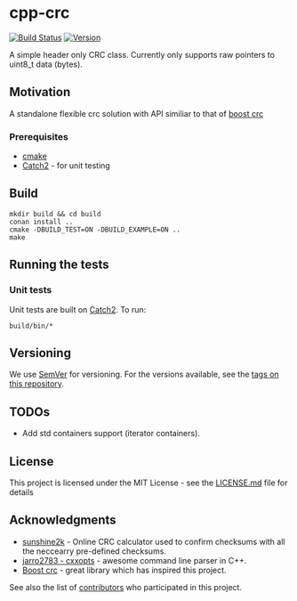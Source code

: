 # cpp-crc

[![Build Status](https://travis-ci.com/lokraszewski/cpp-crc.svg?branch=master)](https://travis-ci.com/lokraszewski/cpp-crc) [![Version](https://img.shields.io/badge/version-1.2.0-blue.svg)](https://github.com/lokraszewski/cpp-crc/tags)

A simple header only CRC class. Currently only supports raw pointers to uint8_t data (bytes).

## Motivation
A standalone flexible crc solution with API similiar to that of [boost crc](https://www.boost.org/doc/libs/1_64_0/libs/crc/)


### Prerequisites
* [cmake](https://cmake.org/)
* [Catch2](https://github.com/catchorg/Catch2) - for unit testing

## Build
```
mkdir build && cd build
conan install ..
cmake -DBUILD_TEST=ON -DBUILD_EXAMPLE=ON ..
make
```

## Running the tests

### Unit tests
Unit tests are built on [Catch2](https://github.com/catchorg/Catch2). To run:

```
build/bin/*
```

## Versioning
We use [SemVer](http://semver.org/) for versioning. For the versions available, see the [tags on this repository](https://github.com/lokraszewski/cpp-crc/tags).

## TODOs
* Add std containers support (iterator containers).


## License
This project is licensed under the MIT License - see the [LICENSE.md](LICENSE.md) file for details

## Acknowledgments
* [sunshine2k](http://www.sunshine2k.de/coding/javascript/crc/crc_js.html) - Online CRC calculator used to confirm checksums with all the neccearry pre-defined checksums.
* [jarro2783 - cxxopts](https://github.com/jarro2783/cxxopts) - awesome command line parser in C++.
* [Boost crc](https://www.boost.org/doc/libs/1_64_0/libs/crc/) - great library which has inspired this project.

See also the list of [contributors](https://github.com/lokraszewski/cpp-crc/contributors) who participated in this project.
